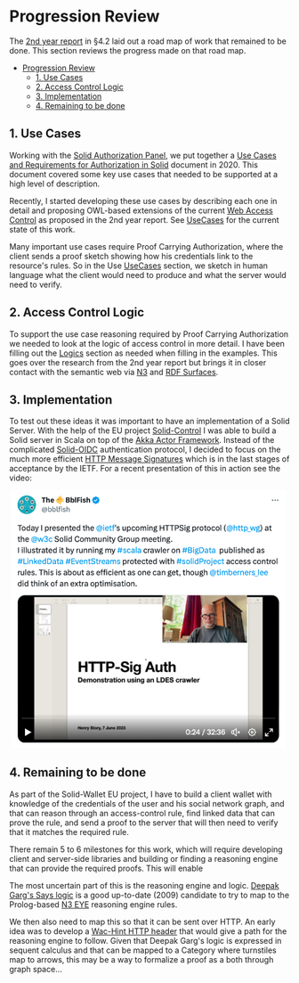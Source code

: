 # Progression Review

The [2nd year report](https://co-operating.systems/2019/04/01/) in §4.2 laid out a road map of work that remained to be done. This section reviews the progress made on that road map. 

- [Progression Review](#progression-review)
  - [1. Use Cases](#1-use-cases)
  - [2. Access Control Logic](#2-access-control-logic)
  - [3. Implementation](#3-implementation)
  - [4. Remaining to be done](#4-remaining-to-be-done)


## 1. Use Cases

Working with the [Solid Authorization Panel](https://github.com/solid/authorization-panel), we put together a [Use Cases and Requirements for Authorization in Solid](https://solid.github.io/authorization-panel/authorization-ucr/) document in 2020.  This document covered some key use cases that needed to be supported at a high level of description.

Recently, I started developing these use cases by describing each one in detail and proposing OWL-based extensions of the current [Web Access Control](https://solidproject.org/TR/wac) as proposed in the 2nd year report. See [UseCases](UseCases/README.md) for the current state of this work.

Many important use cases require Proof Carrying Authorization, where the client sends a proof sketch showing how his credentials link to the resource's rules.
So in the Use [UseCases](UsesCases/README.md) section, we sketch in human language what the client would need to produce and what the server would need to verify.

## 2. Access Control Logic

To support the use case reasoning required by Proof Carrying Authorization we needed to look at the logic of access control in more detail. I have been filling out the [Logics](Logic/) section as needed when filling in the examples. 
This goes over the research from the 2nd year report but brings it in closer contact with the semantic web via [N3](https://github.com/w3c/N3/) and [RDF Surfaces](https://github.com/w3c-cg/rdfsurfaces/).

## 3. Implementation

To test out these ideas it was important to have an implementation of a Solid Server. With the help of the EU project [Solid-Control](https://github.com/co-operating-systems/solid-control) I was able to build a Solid server in Scala on top of the [Akka Actor Framework](https://akka.io/). Instead of the complicated [Solid-OIDC](https://solidproject.org/TR/oidc) authentication protocol, I decided to focus on the much more efficient [HTTP Message Signatures](https://datatracker.ietf.org/doc/draft-ietf-httpbis-message-signatures/) which is in the last stages of acceptance by the IETF. For a recent presentation of this in action see the video:
 [](https://twitter.com/bblfish/status/1666547828506742788)

[![HttpSig demo for big data 2023-06-08](https://github.com/co-operating-systems/solid-control/blob/main/milestones/W2/Tweet-2023-06-08.png?raw=true)](https://twitter.com/bblfish/status/1666547828506742788)

## 4. Remaining to be done

As part of the Solid-Wallet EU project, I have to build a client wallet with knowledge of the credentials of the user and his social network graph, and that can reason through an access-control rule, find linked data that can prove the rule, and send a proof to the server that will then need to verify that it matches the required rule.  

There remain 5 to 6 milestones for this work, which will require developing client and server-side libraries and building or finding a reasoning engine that can provide the required proofs. This will enable 

The most uncertain part of this is the reasoning engine and logic. [Deepak Garg's Says logic](Logic/Says.md#deepak-gargs-2009-bl-logic) is a good up-to-date (2009) candidate to try to map to the Prolog-based [N3 EYE](https://eyereasoner.github.io/eye/#eye-reasoning) reasoning engine rules.


We then also need to map this so that it can be sent over HTTP. An early idea was to develop a [Wac-Hint HTTP header](https://github.com/co-operating-systems/Reactive-SoLiD/blob/master/src/main/scala/run/cosy/http/auth/Auth.md#creating-a-new-header-wac-hint) that would give a path for the reasoning engine to follow. Given that Deepak Garg's logic is expressed in sequent calculus and that can be mapped to a Category where turnstiles map to arrows, this may be a way to formalize a proof as a both through graph space...









